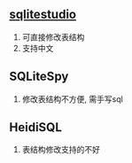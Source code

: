 ## [sqlitestudio](https://github.com/pawelsalawa/sqlitestudio/releases)

1. 可直接修改表结构
2. 支持中文

## SQLiteSpy

1. 修改表结构不方便, 需手写sql

## HeidiSQL

1. 表结构修改支持的不好